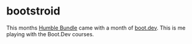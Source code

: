 # bootstroid

This months [Humble Bundle](https://www.humblebundle.com/) came with a month of [boot.dev](https://boot.dev). This is me playing with the Boot.Dev courses.
